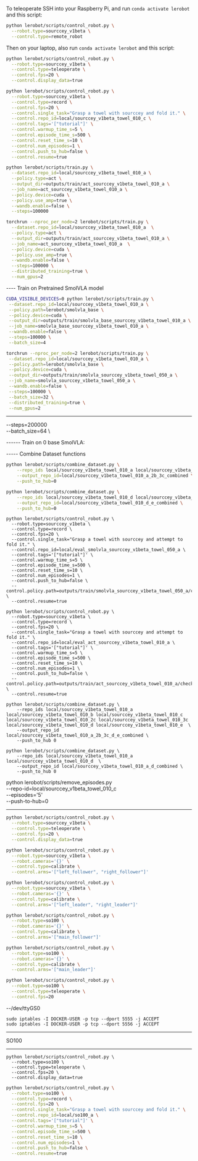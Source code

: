 To teleoperate SSH into your Raspberry Pi, and run `conda activate lerobot` and this script:

```bash
python lerobot/scripts/control_robot.py \
  --robot.type=sourccey_v1beta \
  --control.type=remote_robot
```

Then on your laptop, also run `conda activate lerobot` and this script:

```bash
python lerobot/scripts/control_robot.py \
  --robot.type=sourccey_v1beta \
  --control.type=teleoperate \
  --control.fps=20 \
  --control.display_data=true
```

```bash
python lerobot/scripts/control_robot.py \
  --robot.type=sourccey_v1beta \
  --control.type=record \
  --control.fps=20 \
  --control.single_task="Grasp a towel with sourccey and fold it." \
  --control.repo_id=local/sourccey_v1beta_towel_010_c \
  --control.tags='["tutorial"]' \
  --control.warmup_time_s=5 \
  --control.episode_time_s=500 \
  --control.reset_time_s=10 \
  --control.num_episodes=1 \
  --control.push_to_hub=false \
  --control.resume=true
```

```bash
python lerobot/scripts/train.py \
  --dataset.repo_id=local/sourccey_v1beta_towel_010_a \
  --policy.type=act \
  --output_dir=outputs/train/act_sourccey_v1beta_towel_010_a \
  --job_name=act_sourccey_v1beta_towel_010_a \
  --policy.device=cuda \
  --policy.use_amp=true \
  --wandb.enable=false \
  --steps=100000
```

```bash
torchrun --nproc_per_node=2 lerobot/scripts/train.py \
  --dataset.repo_id=local/sourccey_v1beta_towel_010_a  \
  --policy.type=act \
  --output_dir=outputs/train/act_sourccey_v1beta_towel_010_a \
  --job_name=act_sourccey_v1beta_towel_010_a  \
  --policy.device=cuda \
  --policy.use_amp=true \
  --wandb.enable=false \
  --steps=100000 \
  --distributed_training=true \
  --num_gpus=2
```

---- Train on Pretrained SmolVLA model

```bash
CUDA_VISIBLE_DEVICES=0 python lerobot/scripts/train.py \
 --dataset.repo_id=local/sourccey_v1beta_towel_010_a \
 --policy.path=lerobot/smolvla_base \
 --policy.device=cuda \
 --output_dir=outputs/train/smolvla_base_sourccey_v1beta_towel_010_a \
 --job_name=smolvla_base_sourccey_v1beta_towel_010_a \
 --wandb.enable=false \
 --steps=100000 \
 --batch_size=4
```

```bash
torchrun --nproc_per_node=2 lerobot/scripts/train.py \
 --dataset.repo_id=local/sourccey_v1beta_towel_010_a \
 --policy.path=lerobot/smolvla_base \
 --policy.device=cuda \
 --output_dir=outputs/train/smolvla_sourccey_v1beta_towel_050_a \
 --job_name=smolvla_sourccey_v1beta_towel_050_a \
 --wandb.enable=false \
 --steps=100000 \
 --batch_size=32 \
 --distributed_training=true \
 --num_gpus=2
```

---

--steps=200000 \
 --batch_size=64 \

------ Train on 0 base SmolVLA:


<!-- ```bash
python lerobot/scripts/train.py \
  --dataset.repo_id=local/sourccey_v1beta_towel_010_a \
  --policy.type=smolvla \
  --output_dir=outputs/train/smolvla_sourccey_v1beta_towel_010_a \
  --job_name=smolvla_sourccey_v1beta_towel_010_a \
  --policy.device=cuda \
  --wandb.enable=false \
  --steps=100000 \
  --batch_size=4
```

```bash
torchrun --nproc_per_node=2 lerobot/scripts/train.py \
  --dataset.repo_id=local/sourccey_v1beta_towel_010_a\
  --policy.type=smolvla \
  --output_dir=outputs/train/smolvla_sourccey_v1beta_towel_010_4_a \
  --job_name=smolvla_sourccey_v1beta_towel_050_a \
  --policy.device=cuda \
  --wandb.enable=false \
  --steps=200000 \
  --distributed_training=true \
  --num_gpus=2 \
  --batch_size=32
``` -->


----- Combine Dataset functions

```bash
python lerobot/scripts/combine_dataset.py \
    --repo_ids local/sourccey_v1beta_towel_010_a local/sourccey_v1beta_towel_010_b local/sourccey_v1beta_towel_010_2b local/sourccey_v1beta_towel_010_c local/sourccey_v1beta_towel_010_2c local/sourccey_v1beta_towel_010_3c \
    --output_repo_id=local/sourccey_v1beta_towel_010_a_2b_3c_combined \
    --push_to_hub=0
```

```bash
python lerobot/scripts/combine_dataset.py \
    --repo_ids local/sourccey_v1beta_towel_010_d local/sourccey_v1beta_towel_010_e \
    --output_repo_id=local/sourccey_v1beta_towel_010_d_e_combined \
    --push_to_hub=0
```

```
python lerobot/scripts/control_robot.py \
  --robot.type=sourccey_v1beta \
  --control.type=record \
  --control.fps=20 \
  --control.single_task="Grasp a towel with sourccey and attempt to fold it." \
  --control.repo_id=local/eval_smolvla_sourccey_v1beta_towel_050_a \
  --control.tags='["tutorial"]' \
  --control.warmup_time_s=5 \
  --control.episode_time_s=500 \
  --control.reset_time_s=10 \
  --control.num_episodes=1 \
  --control.push_to_hub=false \
  --control.policy.path=outputs/train/smolvla_sourccey_v1beta_towel_050_a/checkpoints/100000/pretrained_model \
  --control.resume=true
```

```
python lerobot/scripts/control_robot.py \
  --robot.type=sourccey_v1beta \
  --control.type=record \
  --control.fps=20 \
  --control.single_task="Grasp a towel with sourccey and attempt to fold it." \
  --control.repo_id=local/eval_act_sourccey_v1beta_towel_010_a \
  --control.tags='["tutorial"]' \
  --control.warmup_time_s=5 \
  --control.episode_time_s=500 \
  --control.reset_time_s=10 \
  --control.num_episodes=1 \
  --control.push_to_hub=false \
  --control.policy.path=outputs/train/act_sourccey_v1beta_towel_010_a/checkpoints/100000/pretrained_model \
  --control.resume=true
```

```
python lerobot/scripts/combine_dataset.py \
    --repo_ids local/sourccey_v1beta_towel_010_a local/sourccey_v1beta_towel_010_b local/sourccey_v1beta_towel_010_c local/sourccey_v1beta_towel_010_2c local/sourccey_v1beta_towel_010_3c local/sourccey_v1beta_towel_010_d local/sourccey_v1beta_towel_010_e  \
    --output_repo_id local/sourccey_v1beta_towel_010_a_2b_3c_d_e_combined \
    --push_to_hub 0
```

```
python lerobot/scripts/combine_dataset.py \
    --repo_ids local/sourccey_v1beta_towel_010_a local/sourccey_v1beta_towel_010_d  \
    --output_repo_id local/sourccey_v1beta_towel_010_a_d_combined \
    --push_to_hub 0
```

python lerobot/scripts/remove_episodes.py \
 --repo-id=local/sourccey_v1beta_towel_010_c \
 --episodes='5' \
 --push-to-hub=0

---

```bash
python lerobot/scripts/control_robot.py \
  --robot.type=sourccey_v1beta \
  --control.type=teleoperate \
  --control.fps=20 \
  --control.display_data=true
```

```bash
python lerobot/scripts/control_robot.py \
  --robot.type=sourccey_v1beta \
  --robot.cameras='{}' \
  --control.type=calibrate \
  --control.arms='["left_follower", "right_follower"]'
```

```bash
python lerobot/scripts/control_robot.py \
  --robot.type=sourccey_v1beta \
  --robot.cameras='{}' \
  --control.type=calibrate \
  --control.arms='["left_leader", "right_leader"]'
```

```bash
python lerobot/scripts/control_robot.py \
  --robot.type=so100 \
  --robot.cameras='{}' \
  --control.type=calibrate \
  --control.arms='["main_follower"]'
```

```bash
python lerobot/scripts/control_robot.py \
  --robot.type=so100 \
  --robot.cameras='{}' \
  --control.type=calibrate \
  --control.arms='["main_leader"]'
```

```bash
python lerobot/scripts/control_robot.py \
  --robot.type=so100 \
  --control.type=teleoperate \
  --control.fps=20
```

--/dev/ttyGS0

```
sudo iptables -I DOCKER-USER -p tcp --dport 5555 -j ACCEPT
sudo iptables -I DOCKER-USER -p tcp --dport 5556 -j ACCEPT
```

---

SO100

---

```
python lerobot/scripts/control_robot.py \
  --robot.type=so100 \
  --control.type=teleoperate \
  --control.fps=20 \
  --control.display_data=true
```

```bash
python lerobot/scripts/control_robot.py \
  --robot.type=so100 \
  --control.type=record \
  --control.fps=20 \
  --control.single_task="Grasp a towel with sourccey and fold it." \
  --control.repo_id=local/so100_a \
  --control.tags='["tutorial"]' \
  --control.warmup_time_s=5 \
  --control.episode_time_s=500 \
  --control.reset_time_s=10 \
  --control.num_episodes=1 \
  --control.push_to_hub=false \
  --control.resume=true
```
